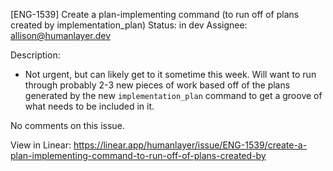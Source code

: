 
[ENG-1539] Create a plan-implementing command (to run off of plans created by implementation_plan)
Status: in dev
Assignee: allison@humanlayer.dev

Description:
* Not urgent, but can likely get to it sometime this week. Will want to run through probably 2-3 new pieces of work based off of the plans generated by the new `implementation_plan` command to get a groove of what needs to be included in it.

No comments on this issue.

View in Linear: https://linear.app/humanlayer/issue/ENG-1539/create-a-plan-implementing-command-to-run-off-of-plans-created-by
